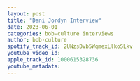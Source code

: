 ```yaml
---
layout: post
title: "Dani Jordyn Interview"
date: 2023-06-01
categories: bob-culture interviews
author: bob-culture
spotify_track_id: 2UNzsDvb5WqmexLlkoSLkv
youtube_video_id: 
apple_track_id: 1000615328736
youtube_metadata: 
---
```

